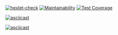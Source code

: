 [![hexlet-check](https://github.com/EvilMadSquirrel/python-project-lvl2/actions/workflows/hexlet-check.yml/badge.svg)](https://github.com/EvilMadSquirrel/python-project-lvl2/actions/workflows/hexlet-check.yml) [![Maintainability](https://api.codeclimate.com/v1/badges/7039217e4b390cc65991/maintainability)](https://codeclimate.com/github/EvilMadSquirrel/python-project-lvl2/maintainability) [![Test Coverage](https://api.codeclimate.com/v1/badges/7039217e4b390cc65991/test_coverage)](https://codeclimate.com/github/EvilMadSquirrel/python-project-lvl2/test_coverage)

[![asciicast](https://asciinema.org/a/451838.svg)](https://asciinema.org/a/451838)

[![asciicast](https://asciinema.org/a/453823.svg)](https://asciinema.org/a/453823)
